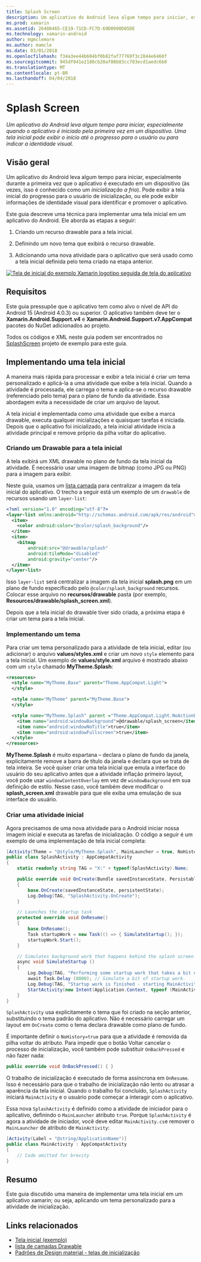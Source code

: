 ```yaml
---
title: Splash Screen
description: Um aplicativo do Android leva algum tempo para iniciar, especialmente quando o aplicativo é iniciado pela primeira vez em um dispositivo. Uma tela inicial pode exibir o início até o progresso para o usuário ou para indicar a identidade visual.
ms.prod: xamarin
ms.assetid: 26480465-CE19-71CD-FC7D-69D0990D05DE
ms.technology: xamarin-android
author: mgmclemore
ms.author: mamcle
ms.date: 03/01/2018
ms.openlocfilehash: f34a3ee44b604bf0b82faf77769f3c2844e6460f
ms.sourcegitcommit: 945df041e2180cb20af08b83cc703ecd1aedc6b0
ms.translationtype: MT
ms.contentlocale: pt-BR
ms.lasthandoff: 04/04/2018
---
```

# <a name="splash-screen"></a>Splash Screen

_Um aplicativo do Android leva algum tempo para iniciar, especialmente quando o aplicativo é iniciado pela primeira vez em um dispositivo. Uma tela inicial pode exibir o início até o progresso para o usuário ou para indicar a identidade visual._


## <a name="overview"></a>Visão geral

Um aplicativo do Android leva algum tempo para iniciar, especialmente durante a primeira vez que o aplicativo é executado em um dispositivo (às vezes, isso é conhecido como um _inicialização a frio_). Pode exibir a tela inicial do progresso para o usuário de inicialização, ou ele pode exibir informações de identidade visual para identificar e promover o aplicativo.

Este guia descreve uma técnica para implementar uma tela inicial em um aplicativo do Android. Ele aborda as etapas a seguir:

1.  Criando um recurso drawable para a tela inicial.

2.  Definindo um novo tema que exibirá o recurso drawable.

3.  Adicionando uma nova atividade para o aplicativo que será usado como a tela inicial definida pelo tema criado na etapa anterior.

[![Tela de inicial do exemplo Xamarin logotipo seguida de tela do aplicativo](splash-screen-images/splashscreen-01-sml.png)](splash-screen-images/splashscreen-01.png#lightbox)


## <a name="requirements"></a>Requisitos

Este guia pressupõe que o aplicativo tem como alvo o nível de API do Android 15 (Android 4.0.3) ou superior. O aplicativo também deve ter o **Xamarin.Android.Support.v4** e **Xamarin.Android.Support.v7.AppCompat** pacotes do NuGet adicionados ao projeto.

Todos os códigos e XML neste guia podem ser encontrados no [SplashScreen](https://developer.xamarin.com/samples/monodroid/SplashScreen) projeto de exemplo para este guia.


## <a name="implementing-a-splash-screen"></a>Implementando uma tela inicial

A maneira mais rápida para processar e exibir a tela inicial é criar um tema personalizado e aplicá-la a uma atividade que exibe a tela inicial. Quando a atividade é processada, ele carrega o tema e aplica-se o recurso drawable (referenciado pelo tema) para o plano de fundo da atividade. Essa abordagem evita a necessidade de criar um arquivo de layout.

A tela inicial é implementada como uma atividade que exibe a marca drawable, executa qualquer inicializações e quaisquer tarefas é iniciada. Depois que o aplicativo foi inicializado, a tela inicial atividade inicia a atividade principal e remove próprio da pilha voltar do aplicativo.


### <a name="creating-a-drawable-for-the-splash-screen"></a>Criando um Drawable para a tela inicial

A tela exibirá um XML drawable no plano de fundo da tela inicial da atividade. É necessário usar uma imagem de bitmap (como JPG ou PNG) para a imagem para exibir.

Neste guia, usamos um [lista camada](http://developer.android.com/guide/topics/resources/drawable-resource.html#LayerList) para centralizar a imagem da tela inicial do aplicativo. O trecho a seguir está um exemplo de um `drawable` de recursos usando um `layer-list`:

```xml
<?xml version="1.0" encoding="utf-8"?>
<layer-list xmlns:android="http://schemas.android.com/apk/res/android">
  <item>
    <color android:color="@color/splash_background"/>
  </item>
  <item>
    <bitmap
        android:src="@drawable/splash"
        android:tileMode="disabled"
        android:gravity="center"/>
  </item>
</layer-list>
```

Isso `layer-list` será centralizar a imagem da tela inicial **splash.png** em um plano de fundo especificado pelo `@color/splash_background` recursos.
Colocar esse arquivo no **recursos/drawable** pasta (por exemplo, **Resources/drawable/splash_screen.xml**).

Depois que a tela inicial do drawable tiver sido criada, a próxima etapa é criar um tema para a tela inicial.


### <a name="implementing-a-theme"></a>Implementando um tema

Para criar um tema personalizado para a atividade de tela inicial, editar (ou adicionar) o arquivo **values/styles.xml** e criar um novo `style` elemento para a tela inicial. Um exemplo de **values/style.xml** arquivo é mostrado abaixo com um `style` chamado **MyTheme.Splash**:

```xml
<resources>
  <style name="MyTheme.Base" parent="Theme.AppCompat.Light">
  </style>

  <style name="MyTheme" parent="MyTheme.Base">
  </style>

  <style name="MyTheme.Splash" parent ="Theme.AppCompat.Light.NoActionBar">
    <item name="android:windowBackground">@drawable/splash_screen</item>
    <item name="android:windowNoTitle">true</item>
    <item name="android:windowFullscreen">true</item>
  </style>
</resources>
```

**MyTheme.Splash** é muito espartana &ndash; declara o plano de fundo da janela, explicitamente remove a barra de título da janela e declara que se trata de tela inteira. Se você quiser criar uma tela inicial que emula a interface do usuário do seu aplicativo antes que a atividade inflação primeiro layout, você pode usar `windowContentOverlay` em vez de `windowBackground` em sua definição de estilo. Nesse caso, você também deve modificar o **splash_screen.xml** drawable para que ele exiba uma emulação de sua interface do usuário.


### <a name="create-a-splash-activity"></a>Criar uma atividade inicial

Agora precisamos de uma nova atividade para o Android iniciar nossa imagem inicial e executa as tarefas de inicialização. O código a seguir é um exemplo de uma implementação de tela inicial completa:

```csharp
[Activity(Theme = "@style/MyTheme.Splash", MainLauncher = true, NoHistory = true)]
public class SplashActivity : AppCompatActivity
{
    static readonly string TAG = "X:" + typeof(SplashActivity).Name;

    public override void OnCreate(Bundle savedInstanceState, PersistableBundle persistentState)
    {
        base.OnCreate(savedInstanceState, persistentState);
        Log.Debug(TAG, "SplashActivity.OnCreate");
    }

    // Launches the startup task
    protected override void OnResume()
    {
        base.OnResume();
        Task startupWork = new Task(() => { SimulateStartup(); });
        startupWork.Start();
    }

    // Simulates background work that happens behind the splash screen
    async void SimulateStartup ()
    {
        Log.Debug(TAG, "Performing some startup work that takes a bit of time.");
        await Task.Delay (8000); // Simulate a bit of startup work.
        Log.Debug(TAG, "Startup work is finished - starting MainActivity.");
        StartActivity(new Intent(Application.Context, typeof (MainActivity)));
    }
}
```

`SplashActivity` usa explicitamente o tema que foi criado na seção anterior, substituindo o tema padrão do aplicativo.
Não é necessário carregar um layout em `OnCreate` como o tema declara drawable como plano de fundo.

É importante definir o `NoHistory=true` para que a atividade é removida da pilha voltar do atributo. Para impedir que o botão Voltar cancelar o processo de inicialização, você também pode substituir `OnBackPressed` e não fazer nada:

```csharp
public override void OnBackPressed() { }
```

O trabalho de inicialização é executado de forma assíncrona em `OnResume`. Isso é necessário para que o trabalho de inicialização não lento ou atrasar a aparência da tela inicial. Quando o trabalho foi concluído, `SplashActivity` iniciará `MainActivity` e o usuário pode começar a interagir com o aplicativo.

Essa nova `SplashActivity` é definido como a atividade de iniciador para o aplicativo, definindo o `MainLauncher` atributo `true`. Porque `SplashActivity` é agora a atividade de iniciador, você deve editar `MainActivity.cs`e remover o `MainLauncher` de atributo de `MainActivity`:

```csharp
[Activity(Label = "@string/ApplicationName")]
public class MainActivity : AppCompatActivity
{
    // Code omitted for brevity
}
```


## <a name="summary"></a>Resumo

Este guia discutido uma maneira de implementar uma tela inicial em um aplicativo xamarin; ou seja, aplicando um tema personalizado para a atividade de inicialização.


## <a name="related-links"></a>Links relacionados

- [Tela inicial (exemplo)](https://developer.xamarin.com/samples/monodroid/SplashScreen)
- [lista de camadas Drawable](http://developer.android.com/guide/topics/resources/drawable-resource.html#LayerList)
- [ Padrões de Design material - telas de inicialização](https://www.google.com/design/spec/patterns/launch-screens.html)
